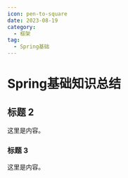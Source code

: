 ```yaml
---
icon: pen-to-square
date: 2023-08-19
category:
  - 框架
tag:
  - Spring基础
---
```


# Spring基础知识总结

## 标题 2

这里是内容。

### 标题 3

这里是内容。

